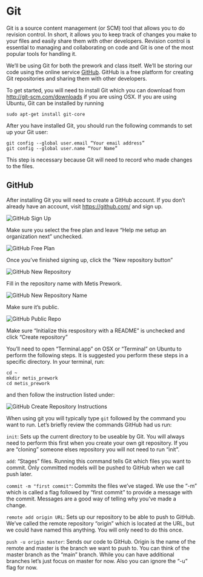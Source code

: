 # Git

Git is a source content management (or SCM) tool that allows you to do revision
control. In short, it allows you to keep track of changes you make to your files
and easily share them with other developers. Revision control is essential to
managing and collaborating on code and Git is one of the most popular tools for
handling it.

We’ll be using Git for both the prework and class itself. We’ll be storing our
code using the online service [GitHub][github]. GitHub is a free platform for creating
Git repositories and sharing them with other developers.

To get started, you will need to install Git which you can download
from http://git-scm.com/downloads if you are using OSX. If you are using Ubuntu,
Git can be installed by running

    sudo apt-get install git-core

After you have installed Git, you should run the following commands to set up
your Git user:

    git config --global user.email “Your email address”
    git config --global user.name “Your Name”

This step is necessary because Git will need to record who made changes to the
files.

## GitHub

After installing Git you will need to create a GitHub account. If you don’t
already have an account, visit https://github.com/ and sign up.

![GitHub Sign Up][github_signup]

Make sure you select the free plan and leave “Help me setup an organization
next” unchecked.

![GitHub Free Plan][github_free_plan]

Once you’ve finished signing up, click the “New repository button”

![GitHub New Repository][github_new_repository]

Fill in the repository name with Metis Prework.

![GitHub New Repository Name][github_new_repository_name]

Make sure it’s public.

![GitHub Public Repo][github_public_repo]

Make sure “Initialize this respository with a README” is unchecked and click
“Create repository”

You’ll need to open “Terminal.app” on OSX or “Terminal” on Ubuntu to
perform the following steps. It is suggested you perform these steps in a
specific directory. In your terminal, run:

    cd ~
    mkdir metis_prework
    cd metis_prework

and then follow the instruction listed under:

![GitHub Create Repository Instructions][github_create_repository_instructions]

When using git you will typically type `git` followed by the command you want to
run. Let’s briefly review the commands GitHub had us run:

`init`: Sets up the current directory to be useable by Git. You will always need
to perform this first when you create your own git repository. If you are
“cloning” someone elses repository you will not need to run “init”.

`add`: “Stages” files. Running this command tells Git which files you want to
commit. Only committed models will be pushed to GitHub when we call push later.

`commit -m "first commit"`: Commits the files we’ve staged. We use the “-m” which
is called a flag followed by “first commit” to provide a message with the
commit. Messages are a good way of telling why you’ve made a change.

`remote add origin URL`: Sets up our repository to be able to push to GitHub.
We’ve called the remote repository “origin” which is located at the URL, but we
could have named this anything. You will only need to do this once.

`push -u origin master`: Sends our code to GitHub. Origin is the name of the
remote and master is the branch we want to push to. You can think of the master
branch as the “main” branch. While you can have additional branches let’s just
focus on master for now. Also you can ignore the “-u” flag for now.

[github]: https://github.com/
[github_signup]: images/github_signup.png
[github_free_plan]: images/github_free_plan.png
[github_new_repository]: images/github_new_repository.png
[github_new_repository_name]: images/github_new_repository_name.png
[github_public_repo]: images/github_public_repo.png
[github_create_repository_instructions]: images/github_create_repository_instructions.jpg
